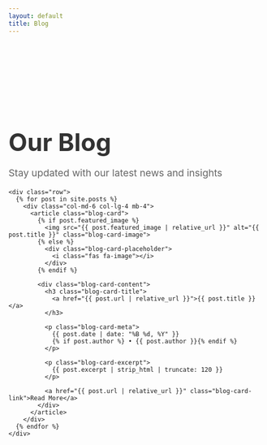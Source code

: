 ```yaml
---
layout: default
title: Blog
---
```


<section class="blog-section">
  <div class="container">
    <div class="text-center mb-5">
      <h1 class="blog-title">Our Blog</h1>
      <p class="blog-subtitle">Stay updated with our latest news and insights</p>
    </div>

    <div class="row">
      {% for post in site.posts %}
        <div class="col-md-6 col-lg-4 mb-4">
          <article class="blog-card">
            {% if post.featured_image %}
              <img src="{{ post.featured_image | relative_url }}" alt="{{ post.title }}" class="blog-card-image">
            {% else %}
              <div class="blog-card-placeholder">
                <i class="fas fa-image"></i>
              </div>
            {% endif %}
            
            <div class="blog-card-content">
              <h3 class="blog-card-title">
                <a href="{{ post.url | relative_url }}">{{ post.title }}</a>
              </h3>
              
              <p class="blog-card-meta">
                {{ post.date | date: "%B %d, %Y" }}
                {% if post.author %} • {{ post.author }}{% endif %}
              </p>
              
              <p class="blog-card-excerpt">
                {{ post.excerpt | strip_html | truncate: 120 }}
              </p>
              
              <a href="{{ post.url | relative_url }}" class="blog-card-link">Read More</a>
            </div>
          </article>
        </div>
      {% endfor %}
    </div>
  </div>
</section>

<style>
.blog-section {
  padding: 100px 0 50px;
  background-image: url('{{ "/assets/img/bgblue01.jpg" | relative_url }}');
  background-attachment: fixed;
  background-size: cover;
  background-position: center;
  background-repeat: no-repeat;
  position: relative;
}

.blog-title {
  font-size: 3rem;
  font-weight: bold;
  color: #333;
  margin-bottom: 1rem;
}

.blog-subtitle {
  font-size: 1.2rem;
  color: #666;
}

.blog-card {
  background: white;
  border-radius: 8px;
  overflow: hidden;
  box-shadow: 0 2px 10px rgba(0,0,0,0.1);
  transition: transform 0.3s ease, box-shadow 0.3s ease;
  height: 100%;
}

.blog-card:hover {
  transform: translateY(-5px);
  box-shadow: 0 5px 20px rgba(0,0,0,0.15);
}

.blog-card-image {
  width: 100%;
  height: 200px;
  object-fit: cover;
}

.blog-card-placeholder {
  width: 100%;
  height: 200px;
  background-color: #e9ecef;
  display: flex;
  align-items: center;
  justify-content: center;
  color: #6c757d;
  font-size: 3rem;
}

.blog-card-content {
  padding: 1.5rem;
}

.blog-card-title {
  font-size: 1.3rem;
  font-weight: bold;
  margin-bottom: 0.5rem;
}

.blog-card-title a {
  color: #333;
  text-decoration: none;
}

.blog-card-title a:hover {
  color: #007bff;
}

.blog-card-meta {
  color: #666;
  font-size: 0.9rem;
  margin-bottom: 1rem;
}

.blog-card-excerpt {
  color: #555;
  line-height: 1.6;
  margin-bottom: 1rem;
}

.blog-card-link {
  color: #007bff;
  text-decoration: none;
  font-weight: 500;
}

.blog-card-link:hover {
  text-decoration: underline;
}
</style>
